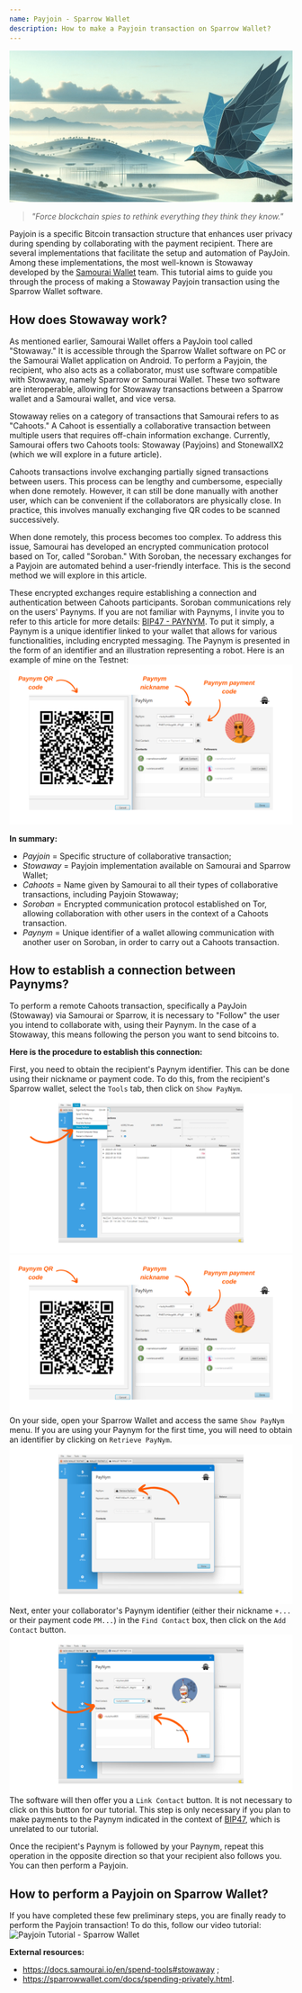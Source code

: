 ```yaml
---
name: Payjoin - Sparrow Wallet
description: How to make a Payjoin transaction on Sparrow Wallet?
---
```

![tutorial cover image sparrow payjoin](assets/cover.jpeg)

> *"Force blockchain spies to rethink everything they think they know."*

Payjoin is a specific Bitcoin transaction structure that enhances user privacy during spending by collaborating with the payment recipient. There are several implementations that facilitate the setup and automation of PayJoin. Among these implementations, the most well-known is Stowaway developed by the [Samourai Wallet](https://samouraiwallet.com/stowaway) team. This tutorial aims to guide you through the process of making a Stowaway Payjoin transaction using the Sparrow Wallet software.

## How does Stowaway work?

As mentioned earlier, Samourai Wallet offers a PayJoin tool called "Stowaway." It is accessible through the Sparrow Wallet software on PC or the Samourai Wallet application on Android. To perform a Payjoin, the recipient, who also acts as a collaborator, must use software compatible with Stowaway, namely Sparrow or Samourai Wallet. These two software are interoperable, allowing for Stowaway transactions between a Sparrow wallet and a Samourai wallet, and vice versa.

Stowaway relies on a category of transactions that Samourai refers to as "Cahoots." A Cahoot is essentially a collaborative transaction between multiple users that requires off-chain information exchange. Currently, Samourai offers two Cahoots tools: Stowaway (Payjoins) and StonewallX2 (which we will explore in a future article).

Cahoots transactions involve exchanging partially signed transactions between users. This process can be lengthy and cumbersome, especially when done remotely. However, it can still be done manually with another user, which can be convenient if the collaborators are physically close. In practice, this involves manually exchanging five QR codes to be scanned successively.

When done remotely, this process becomes too complex. To address this issue, Samourai has developed an encrypted communication protocol based on Tor, called "Soroban." With Soroban, the necessary exchanges for a Payjoin are automated behind a user-friendly interface. This is the second method we will explore in this article.

These encrypted exchanges require establishing a connection and authentication between Cahoots participants. Soroban communications rely on the users' Paynyms. If you are not familiar with Paynyms, I invite you to refer to this article for more details: [BIP47 - PAYNYM](https://planb.network/tutorials/privacy/paynym-bip47).
To put it simply, a Paynym is a unique identifier linked to your wallet that allows for various functionalities, including encrypted messaging. The Paynym is presented in the form of an identifier and an illustration representing a robot. Here is an example of mine on the Testnet: ![Paynym Sparrow](assets/en/1.png)

**In summary:**
- *Payjoin* = Specific structure of collaborative transaction;
- *Stowaway* = Payjoin implementation available on Samourai and Sparrow Wallet;
- *Cahoots* = Name given by Samourai to all their types of collaborative transactions, including Payjoin Stowaway;
- *Soroban* = Encrypted communication protocol established on Tor, allowing collaboration with other users in the context of a Cahoots transaction.
- *Paynym* = Unique identifier of a wallet allowing communication with another user on Soroban, in order to carry out a Cahoots transaction.

## How to establish a connection between Paynyms?

To perform a remote Cahoots transaction, specifically a PayJoin (Stowaway) via Samourai or Sparrow, it is necessary to "Follow" the user you intend to collaborate with, using their Paynym. In the case of a Stowaway, this means following the person you want to send bitcoins to.

**Here is the procedure to establish this connection:**

First, you need to obtain the recipient's Paynym identifier. This can be done using their nickname or payment code. To do this, from the recipient's Sparrow wallet, select the `Tools` tab, then click on `Show PayNym`.
![Show Paynym](assets/en/2.png)
![Paynym Sparrow](assets/en/1.png)
On your side, open your Sparrow Wallet and access the same `Show PayNym` menu. If you are using your Paynym for the first time, you will need to obtain an identifier by clicking on `Retrieve PayNym`.
![Retrieve paynym](assets/en/3.png)
Next, enter your collaborator's Paynym identifier (either their nickname `+...` or their payment code `PM...`) in the `Find Contact` box, then click on the `Add Contact` button.
![add contact](assets/en/4.png)
The software will then offer you a `Link Contact` button. It is not necessary to click on this button for our tutorial. This step is only necessary if you plan to make payments to the Paynym indicated in the context of [BIP47](https://planb.network/tutorials/privacy/paynym-bip47), which is unrelated to our tutorial.

Once the recipient's Paynym is followed by your Paynym, repeat this operation in the opposite direction so that your recipient also follows you. You can then perform a Payjoin.

## How to perform a Payjoin on Sparrow Wallet?
If you have completed these few preliminary steps, you are finally ready to perform the Payjoin transaction! To do this, follow our video tutorial:
![Payjoin Tutorial - Sparrow Wallet](https://youtu.be/ZQxKod3e0Mg)

**External resources:**
- https://docs.samourai.io/en/spend-tools#stowaway ;
- https://sparrowwallet.com/docs/spending-privately.html.
